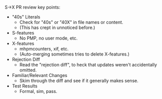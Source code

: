 S->X PR review key points:

* "40s" Literals
    * Check for "40s" or "40X" in file names or content.
    * (This has crept in unnoticed before.)
* S-features
    * No PMP, no user mode, etc.
* X-features
    * mhpmcounters, xif, etc.
    * (Auto-merging sometimes tries to delete X-features.)
* Rejection Diff
    * Read the "rejection diff", to heck that updates weren't accidentally omitted.
* Familiar/Relevant Changes
    * Skim through the diff and see if it generally makes sense.
* Test Results
    * Formal, sim, pass.
